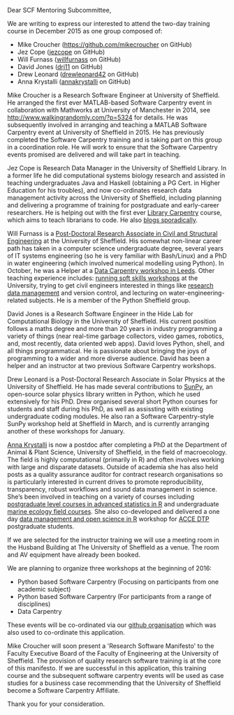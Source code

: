 Dear SCF Mentoring Subcommittee,

We are writing to express our interested to attend the two-day training course in December 2015 as one group composed of:

* Mike Croucher (https://github.com/mikecroucher on GitHub)
* Jez Cope ([jezcope](https://github.com/jezcope) on GitHub)
* Will Furnass ([willfurnass](https://github.com/willfurnass) on GitHub)
* David Jones ([drj11](https://github.com/drj11) on GitHub)
* Drew Leonard ([drewleonard42](https://github.com/drewleonard42) on GitHub)
* Anna Krystalli ([annakrystalli](https://github.com/annakrystalli) on GitHub)


Mike Croucher is a Research Software Engineer at University of Sheffield. He arranged the first ever MATLAB-based Software Carpentry event in collaboration with Mathworks at University of Manchester in 2014, see http://www.walkingrandomly.com/?p=5324 for details. He was subsequently involved in arranging and teaching a MATLAB Software Carpentry event at University of Sheffield in 2015. He has previously completed the Software Carpentry training and is taking part on this group in a coordination role. He will work to ensure that the Software Carpentry events promised are delivered and will take part in teaching.

Jez Cope is Research Data Manager in the University of Sheffield Library. In a former life he did computational systems biology research and assisted in teaching undergraduates Java and Haskell (obtaining a PG Cert. in Higher Education for his troubles), and now co-ordinates research data management activity across the University of Sheffield, including planning and delivering a programme of training for postgraduate and early-career researchers. He is helping out with the first ever [Library Carpentry](http://librarycarpentry.github.io/city-november-2015/) course, which aims to teach librarians to code. He also [blogs sporadically](http://erambler.co.uk).

Will Furnass is a [Post-Doctoral Research Associate in Civil and Structural Engineering](https://www.shef.ac.uk/civil/staff/research/furnassw) at the University of Sheffield.  His somewhat non-linear career path has taken in a computer science undergraduate degree, several years of IT systems engineering (so he is very familiar with Bash/Linux) and a PhD in water engineering (which involved numerical modelling using Python).  In October, he was a Helper at a [Data Carpentry workshop in Leeds](http://hpcarcher.github.io/2015-10-29-Leeds-DC/).  Other teaching experience includes: [running soft skills workshops](http://www.sheffield.ac.uk/ssid/301/services/workshops) at the University, trying to get civil engineers interested in things like [research data management](https://github.com/willfurnass/RDMPresentationApr2014) and version control, and lecturing on water-engineering-related subjects.  He is a member of the Python Sheffield group.

David Jones is a Research Software Engineer
in the Hide Lab for Computational Biology
in the University of Sheffield.
His current position follows a maths degree
and more than 20 years in industry
programming a variety of things
(near real-time garbage collectors, video games, robotics,
and, most recently, data oriented web apps).
David loves Python, shell, and all things programmatical.
He is passionate about bringing the joys of programming to a wider
and more diverse audience. David has been a helper and an
instructor at two previous Software Carpentry workshops.

Drew Leonard is a Post-Doctoral Research Associate in Solar Physics at the University of Sheffield. He has made several contributions to [SunPy](http://sunpy.org), an open-source solar physics library written in Python, which he used extensively for his PhD. Drew organised several short Python courses for students and staff during his PhD, as well as assissting with existing undergraduate coding modules. He also ran a Software Carpentry-style SunPy workshop held at Sheffield in March, and is currently arranging another of these workshops for January.

[Anna Krystalli](http://www.annakrystalli.com/overview.html) is now a postdoc after completing a PhD at the Department of Animal & Plant Science, University of Sheffield, in the field of macroecology. The field is highly computational (primarily in R) and often involves working with large and disparate datasets. Outside of academia she has also held posts as a quality assurance auditor for contract research organisations so is particularly interested in current drives to promote reproducibility, transparency, robust workflows and sound data management in science. She’s been involved in teaching on a variety of courses including [postgraduate level courses in advanced statistics in R](http://www.r4all.org/the-courses/) and undergraduate [marine ecology field courses](https://www.shef.ac.uk/aps/currentug/level3/aps350). She also co-developed and delivered a one day [data management and open science in R](http://figshare.com/articles/Research_Data_Management_in_R/1600906) workshop for [ACCE DTP](https://acce.shef.ac.uk/) postgraduate students.

If we are selected for the instructor training we will use a meeting room in the Husband Building at The University of Sheffield as a venue. The room and AV equipment have already been booked.

We are planning to organize three workshops at the beginning of 2016:

* Python based Software Carpentry (Focusing on participants from one academic subject)
* Python based Software Carpentry (For participants from a range of disciplines)
* Data Carpentry

These events will be co-ordinated via our [github organisation](https://github.com/SheffieldSoftwareCarpentry) which was also used to co-ordinate this application. 

Mike Croucher will soon present a 'Research Software Manifesto' to the Faculty Executive Board of the Faculty of Engineering at the University of Sheffield. The provision of quality research software training is at the core of this manifesto. If we are successful in this application, this training course and the subsequent software carpentry events will be used as case studies for a business case recommending that the University of Sheffield become a Software Carpentry Affiliate.

Thank you for your consideration.
